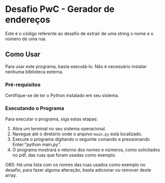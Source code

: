 # Desafio PwC - Gerador de endereços

Este é o código referente ao desafio de extrair de uma string o nome e o número de uma rua.

## Como Usar

Para usar este programa, basta executá-lo. Não é necessário instalar nenhuma biblioteca externa.

### Pré-requisitos

Certifique-se de ter o Python instalado em seu sistema.

### Executando o Programa

Para executar o programa, siga estas etapas:

1. Abra um terminal no seu sistema operacional.
2. Navegue até o diretório onde o arquivo `main.py` está localizado.
3. Execute o programa digitando o seguinte comando e pressionando Enter:"python main,py".
4. O programa mostrará o retorno dos nomes e números, como solicitados no pdf, das ruas que foram usadas como exemplo.

OBS: Há uma lista com os nomes das ruas usados como exemplo no desafio, para fazer alguma alteração, basta adicionar ou remover deste array.
